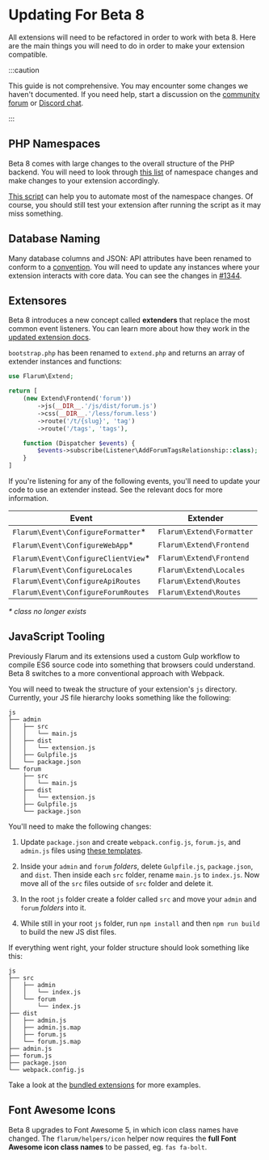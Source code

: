 # Updating For Beta 8

All extensions will need to be refactored in order to work with beta 8. Here are the main things you will need to do in order to make your extension compatible.

:::caution

This guide is not comprehensive. You may encounter some changes we haven't documented. If you need help, start a discussion on the [community forum](https://discuss.flarum.org/t/extensibility) or [Discord chat](https://flarum.org/discord/).

:::

## PHP Namespaces

Beta 8 comes with large changes to the overall structure of the PHP backend. You will need to look through [this list](https://discuss.flarum.org/d/6572-help-us-namespace-changes) of namespace changes and make changes to your extension accordingly.

[This script](https://gist.github.com/tobyzerner/55e7c05c95404e5efab3a9e43799d375) can help you to automate most of the namespace changes. Of course, you should still test your extension after running the script as it may miss something.

## Database Naming

Many database columns and JSON: API attributes have been renamed to conform to a [convention](/contributing.md#database). You will need to update any instances where your extension interacts with core data. You can see the changes in [#1344](https://github.com/flarum/core/pull/1344/files).

## Extensores

Beta 8 introduces a new concept called **extenders** that replace the most common event listeners. You can learn more about how they work in the [updated extension docs](start.md#extenders).

`bootstrap.php` has been renamed to `extend.php` and returns an array of extender instances and functions:

```php
use Flarum\Extend;

return [
    (new Extend\Frontend('forum'))
        ->js(__DIR__.'/js/dist/forum.js')
        ->css(__DIR__.'/less/forum.less')
        ->route('/t/{slug}', 'tag')
        ->route('/tags', 'tags'),

    function (Dispatcher $events) {
        $events->subscribe(Listener\AddForumTagsRelationship::class);
    }
]
```

If you're listening for any of the following events, you'll need to update your code to use an extender instead. See the relevant docs for more information.

| Event                                 | Extender                    |
| ------------------------------------- | --------------------------- |
| `Flarum\Event\ConfigureFormatter`*  | `Flarum\Extend\Formatter` |
| `Flarum\Event\ConfigureWebApp`*     | `Flarum\Extend\Frontend`  |
| `Flarum\Event\ConfigureClientView`* | `Flarum\Extend\Frontend`  |
| `Flarum\Event\ConfigureLocales`     | `Flarum\Extend\Locales`   |
| `Flarum\Event\ConfigureApiRoutes`   | `Flarum\Extend\Routes`    |
| `Flarum\Event\ConfigureForumRoutes` | `Flarum\Extend\Routes`    |

_\* class no longer exists_

## JavaScript Tooling

Previously Flarum and its extensions used a custom Gulp workflow to compile ES6 source code into something that browsers could understand. Beta 8 switches to a more conventional approach with Webpack.

You will need to tweak the structure of your extension's `js` directory. Currently, your JS file hierarchy looks something like the following:

```
js
├── admin
│   ├── src
│   │   └── main.js
│   ├── dist
│   │   └── extension.js
│   ├── Gulpfile.js
│   └── package.json
└── forum
    ├── src
    │   └── main.js
    ├── dist
    │   └── extension.js
    ├── Gulpfile.js
    └── package.json
```

You'll need to make the following changes:

1. Update `package.json` and create `webpack.config.js`, `forum.js`, and `admin.js` files using [these templates](frontend.md#transpilation).

2. Inside your `admin` and `forum` *folders*, delete `Gulpfile.js`, `package.json`, and `dist`. Then inside each `src` folder, rename `main.js` to `index.js`. Now move all of the `src` files outside of `src` folder and delete it.

3. In the root `js` folder create a folder called `src` and move your `admin` and `forum` *folders* into it.

4. While still in your root `js` folder, run `npm install` and then `npm run build` to build the new JS dist files.

If everything went right, your folder structure should look something like this:

```
js
├── src
│   ├── admin
│   │   └── index.js
│   └── forum
│       └── index.js
├── dist
│   ├── admin.js
│   ├── admin.js.map
│   ├── forum.js
│   └── forum.js.map
├── admin.js
├── forum.js
├── package.json
└── webpack.config.js
```

Take a look at the [bundled extensions](https://github.com/flarum) for more examples.

## Font Awesome Icons

Beta 8 upgrades to Font Awesome 5, in which icon class names have changed. The `flarum/helpers/icon` helper now requires the **full Font Awesome icon class names** to be passed, eg. `fas fa-bolt`.
